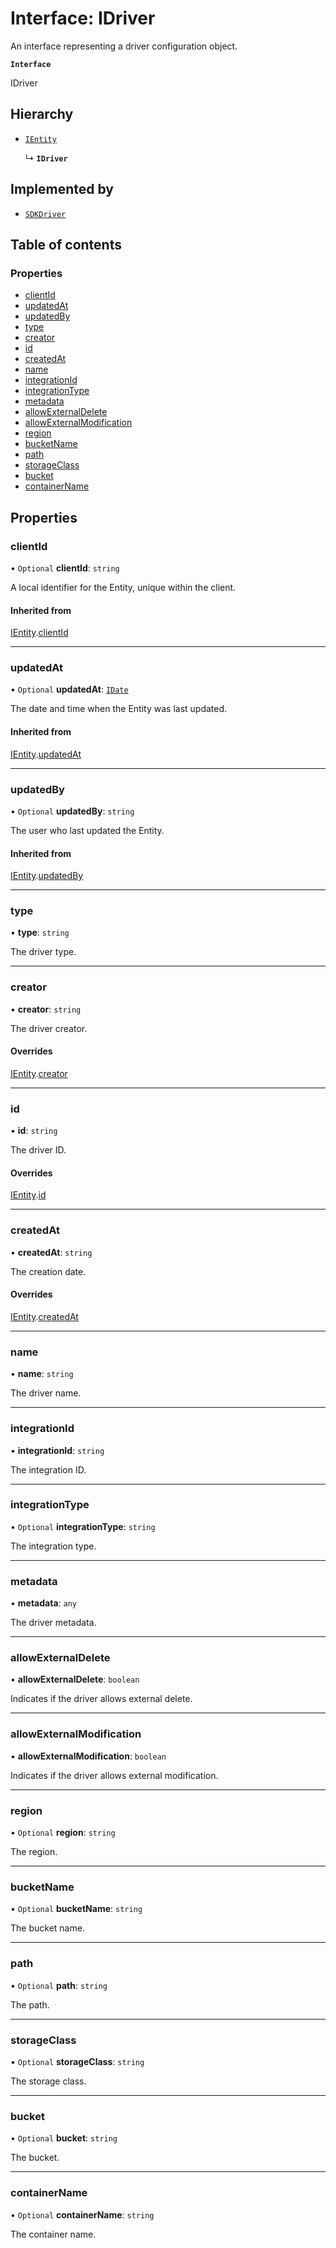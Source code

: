# Interface: IDriver

An interface representing a driver configuration object.

**`Interface`**

IDriver

## Hierarchy

- [`IEntity`](IEntity.md)

  ↳ **`IDriver`**

## Implemented by

- [`SDKDriver`](../classes/SDKDriver.md)

## Table of contents

### Properties

- [clientId](IDriver.md#clientid)
- [updatedAt](IDriver.md#updatedat)
- [updatedBy](IDriver.md#updatedby)
- [type](IDriver.md#type)
- [creator](IDriver.md#creator)
- [id](IDriver.md#id)
- [createdAt](IDriver.md#createdat)
- [name](IDriver.md#name)
- [integrationId](IDriver.md#integrationid)
- [integrationType](IDriver.md#integrationtype)
- [metadata](IDriver.md#metadata)
- [allowExternalDelete](IDriver.md#allowexternaldelete)
- [allowExternalModification](IDriver.md#allowexternalmodification)
- [region](IDriver.md#region)
- [bucketName](IDriver.md#bucketname)
- [path](IDriver.md#path)
- [storageClass](IDriver.md#storageclass)
- [bucket](IDriver.md#bucket)
- [containerName](IDriver.md#containername)

## Properties

### clientId

• `Optional` **clientId**: `string`

A local identifier for the Entity, unique within the client.

#### Inherited from

[IEntity](IEntity.md).[clientId](IEntity.md#clientid)

___

### updatedAt

• `Optional` **updatedAt**: [`IDate`](../modules.md#idate)

The date and time when the Entity was last updated.

#### Inherited from

[IEntity](IEntity.md).[updatedAt](IEntity.md#updatedat)

___

### updatedBy

• `Optional` **updatedBy**: `string`

The user who last updated the Entity.

#### Inherited from

[IEntity](IEntity.md).[updatedBy](IEntity.md#updatedby)

___

### type

• **type**: `string`

The driver type.

___

### creator

• **creator**: `string`

The driver creator.

#### Overrides

[IEntity](IEntity.md).[creator](IEntity.md#creator)

___

### id

• **id**: `string`

The driver ID.

#### Overrides

[IEntity](IEntity.md).[id](IEntity.md#id)

___

### createdAt

• **createdAt**: `string`

The creation date.

#### Overrides

[IEntity](IEntity.md).[createdAt](IEntity.md#createdat)

___

### name

• **name**: `string`

The driver name.

___

### integrationId

• **integrationId**: `string`

The integration ID.

___

### integrationType

• `Optional` **integrationType**: `string`

The integration type.

___

### metadata

• **metadata**: `any`

The driver metadata.

___

### allowExternalDelete

• **allowExternalDelete**: `boolean`

Indicates if the driver allows external delete.

___

### allowExternalModification

• **allowExternalModification**: `boolean`

Indicates if the driver allows external modification.

___

### region

• `Optional` **region**: `string`

The region.

___

### bucketName

• `Optional` **bucketName**: `string`

The bucket name.

___

### path

• `Optional` **path**: `string`

The path.

___

### storageClass

• `Optional` **storageClass**: `string`

The storage class.

___

### bucket

• `Optional` **bucket**: `string`

The bucket.

___

### containerName

• `Optional` **containerName**: `string`

The container name.
